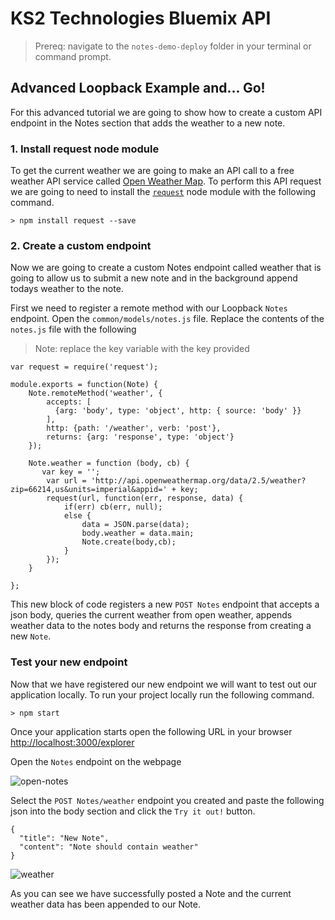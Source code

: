 # KS2 Technologies Bluemix API

> Prereq: navigate to the `notes-demo-deploy` folder in your terminal or command prompt.

## Advanced Loopback Example and... Go!
For this advanced tutorial we are going to show how to create a custom API endpoint in the Notes section that adds the weather to a new note.

### 1. Install request node module
To get the current weather we are going to make an API call to a free weather API service called [Open Weather Map](https://openweathermap.org). To perform this API request we are going to need to install the [`request`](https://www.npmjs.com/package/request) node module with the following command.

```
> npm install request --save
```

### 2. Create a custom endpoint
Now we are going to create a custom Notes endpoint called weather that is going to allow us to submit a new note and in the background append todays weather to the note. 

First we need to register a remote method with our Loopback `Notes` endpoint. Open the `common/models/notes.js` file. Replace the contents of the `notes.js` file with the following

> Note: replace the key variable with the key provided

```
var request = require('request');

module.exports = function(Note) {
	Note.remoteMethod('weather', {
		accepts: [
	      {arg: 'body', type: 'object', http: { source: 'body' }}
	    ],
	    http: {path: '/weather', verb: 'post'},
	    returns: {arg: 'response', type: 'object'}
	});
	
	Note.weather = function (body, cb) {
	   var key = '';
		var url = 'http://api.openweathermap.org/data/2.5/weather?zip=66214,us&units=imperial&appid=' + key;
		request(url, function(err, response, data) {
			if(err) cb(err, null);
			else {
				data = JSON.parse(data);
				body.weather = data.main;
				Note.create(body,cb);
			}
		});
	}

};
```
This new block of code registers a new `POST Notes` endpoint that accepts a json body, queries the current weather from open weather, appends weather data to the notes body and returns the response from creating a new `Note`.

### Test your new endpoint
Now that we have registered our new endpoint we will want to test out our application locally. To run your project locally run the following command.

```
> npm start
```

Once your application starts open the following URL in your browser [http://localhost:3000/explorer](http://localhost:3000/explorer)

Open the `Notes` endpoint on the webpage

![open-notes](http://ks2inc.com/wp-content/uploads/2017/03/screencapture-0-0-0-0-3000-explorer-1488396868003.png) 

Select the `POST Notes/weather` endpoint you created and paste the following json into the body section and click the `Try it out!` button.

```
{
  "title": "New Note",
  "content": "Note should contain weather"
}
```

![weather](http://ks2inc.com/wp-content/uploads/2017/03/screencapture-localhost-3000-explorer-1488397274709.png)

As you can see we have successfully posted a Note and the current weather data has been appended to our Note.